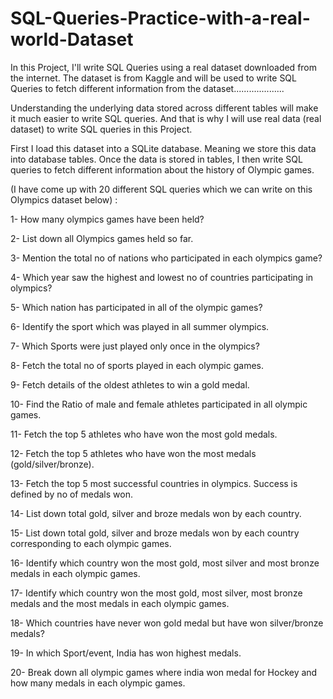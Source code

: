 # SQL-Queries-Practice-with-a-real-world-Dataset
In this Project, I'll write SQL Queries using a real dataset downloaded from the internet. The dataset is from Kaggle and will be used to write SQL Queries to fetch different information from the dataset....................

Understanding the underlying data stored across different tables will make it much easier to write SQL queries. And that is why I will use real data (real dataset) to write SQL queries in this Project.

First I load this dataset into a SQLite database. Meaning we store this data into database tables. Once the data is stored in tables, I then write SQL queries to fetch different information about the history of Olympic games.

(I have come up with 20 different SQL queries which we can write on this Olympics dataset below) : 

1- How many olympics games have been held?

2- List down all Olympics games held so far.

3- Mention the total no of nations who participated in each olympics game?

4- Which year saw the highest and lowest no of countries participating in olympics?

5- Which nation has participated in all of the olympic games?

6- Identify the sport which was played in all summer olympics.

7- Which Sports were just played only once in the olympics?

8- Fetch the total no of sports played in each olympic games.

9- Fetch details of the oldest athletes to win a gold medal.

10- Find the Ratio of male and female athletes participated in all olympic games.

11- Fetch the top 5 athletes who have won the most gold medals.

12- Fetch the top 5 athletes who have won the most medals (gold/silver/bronze).

13- Fetch the top 5 most successful countries in olympics. Success is defined by no of medals won.

14- List down total gold, silver and broze medals won by each country.

15- List down total gold, silver and broze medals won by each country corresponding to each olympic games.

16- Identify which country won the most gold, most silver and most bronze medals in each olympic games.

17- Identify which country won the most gold, most silver, most bronze medals and the most medals in each olympic games.

18- Which countries have never won gold medal but have won silver/bronze medals?

19- In which Sport/event, India has won highest medals.

20- Break down all olympic games where india won medal for Hockey and how many medals in each olympic games.

